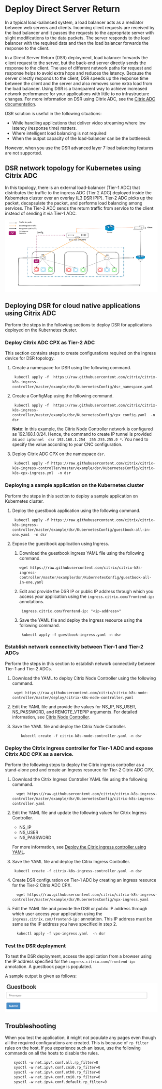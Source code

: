 # Deploy Direct Server Return

In a typical load-balanced system, a load balancer acts as a mediator between
web servers and clients. Incoming client requests are received by the load balancer and it passes the requests to the appropriate server with slight modifications to the data packets. The server responds to the load balancer with the required data and then the load balancer forwards the response to the client.

In a Direct Server Return (DSR) deployment, load balancer forwards the client request to the server, but the back-end server directly sends the response to the client. The use of different network paths for request and response helps to avoid extra hops and reduces the latency. Because the server directly responds to the client, DSR speeds up the response time between the client and the server and also removes some extra load from the load balancer. Using DSR is a transparent way to achieve increased network performance for your applications with little to no infrastructure changes.
For more information on DSR using Citrix ADC, see the [Citrix ADC documentation](https://docs.citrix.com/en-us/citrix-adc/13/load-balancing/load-balancing-dsrmode.html).

DSR solution is useful in the following situations:

- While handling applications that deliver video streaming where low latency (response time) matters.
- Where intelligent load balancing is not required
- When the output capacity of the load-balancer can be the bottleneck

However, when you use the DSR advanced layer 7 load balancing features are not supported.

## DSR network topology for Kubernetes using Citrix ADC

In this topology, there is an external load-balancer (Tier-1 ADC) that distributes the traffic to the ingress ADC (Tier 2 ADC) deployed inside the Kubernetes cluster over an overlay (L3 DSR IPIP). Tier-2 ADC picks up the packet, decapsulate the packet, and performs load balancing among services. The Tier-2 ADC sends the return traffic from service to the client instead of sending it via Tier-1 ADC.

![](../media/DSR_Traffic_FLow.png)

## Deploying DSR for cloud native applications using Citrix ADC

Perform the steps in the following sections to deploy DSR for applications deployed on the Kubernetes cluster.

###  Deploy Citrix ADC CPX as Tier-2 ADC

This section contains steps to create configurations required on the ingress device for DSR topology.

1. Create a namespace for DSR using the following command.
	
	    kubectl apply -f  https://raw.githubusercontent.com/citrix/citrix-k8s-ingress-controller/master/example/dsr/KubernetesConfig/dsr_namespace.yaml

1. Create a ConfigMap using the following command.

	
        kubectl apply -f  https://raw.githubusercontent.com/citrix/citrix-k8s-ingress-controller/master/example/dsr/KubernetesConfig/cpx_config.yaml  -n dsr
     
    **Note:** In this example, the Citrix Node Controller network is configured as 192.168.1.0/24. Hence, the command to create IP tunnel is provided as `add iptunnel  dsr 192.168.1.254  255.255.255.0 *`. You need to specify the value according to your CNC configuration.
   

2. Deploy Citrix ADC CPX on the namespace `dsr`.

	
	    kubectl apply -f https://raw.githubusercontent.com/citrix/citrix-k8s-ingress-controller/master/example/dsr/KubernetesConfig/citrix-k8s-cpx-ingress.yml  -n dsr

###  Deploying a sample application on the Kubernetes cluster

Perform the steps in this section to deploy a sample application on Kubernetes cluster.

1. Deploy the guestbook application using the following command.

        kubectl apply -f https://raw.githubusercontent.com/citrix/citrix-k8s-ingress-controller/master/example/dsr/KubernetesConfig/guestbook-all-in-one.yaml  -n dsr 

1. Expose the guestbook application using Ingress.

	 1. Download the guestbook ingress YAML file using the following command.

	
	        wget https://raw.githubusercontent.com/citrix/citrix-k8s-ingress-controller/master/example/dsr/KubernetesConfig/guestbook-all-in-one.yaml
	

	1. Edit and provide the DSR IP or public IP address through which you access your application using the ```ingress.citrix.com/frontend-ip:``` annotations.

            ingress.citrix.com/frontend-ip: "<ip-address>"
	
    1. Save the YAML file and deploy the Ingress resource using the following command.
   
     	    kubectl apply -f guestbook-ingress.yaml -n dsr


###  Establish network connectivity between Tier-1 and Tier-2 ADCs

Perform the steps in this section to establish network connectivity between Tier-1 and Tier-2 ADCs.

1. Download the YAML to deploy Citrix Node Controller using the following command.
	
	    wget https://raw.githubusercontent.com/citrix/citrix-k8s-node-controller/master/deploy/citrix-k8s-node-controller.yaml
	
2. Edit the YAML file and provide the values for NS_IP, NS_USER, NS_PASSWORD, and REMOTE_VTEPIP arguments. For detailed information, see [Citrix Node Controller](https://github.com/citrix/citrix-k8s-node-controller).

3. Save the YAML file and deploy the Citrix Node Controller.
	
           kubectl create -f citrix-k8s-node-controller.yaml -n dsr

### Deploy the Citrix ingress controller for Tier-1 ADC and expose Citrix ADC CPX as a service. 

Perform the following steps to deploy the Citrix ingress controller as a stand-alone pod and create an Ingress resource for Tier-2 Citrix ADC CPX.

   1. Download the Citrix Ingress Controller YAML file using the following command.
	
            wget https://raw.githubusercontent.com/citrix/citrix-k8s-ingress-controller/master/example/dsr/KubernetesConfig/citrix-k8s-ingress-controller.yaml


   2. Edit the YAML file and update the following values for Citrix Ingress Controller.

        - NS_IP
        - NS_USER
        - NS_PASSWORD
  
        For more information, see [Deploy the Citrix ingress controller using YAML](https://developer-docs.citrix.com/projects/citrix-k8s-ingress-controller/en/latest/deploy/deploy-cic-yaml/#deploy-citrix-ingress-controller-as-a-pod).

   3. Save the YAML file and deploy the Citrix Ingress Controller.

	
           kubectl create -f citrix-k8s-ingress-controller.yaml -n dsr

   4. Create DSR configuration on Tier-1 ADC by creating an ingress resource for the Tier-2 Citrix ADC CPX.
	
	        wget https://raw.githubusercontent.com/citrix/citrix-k8s-ingress-controller/master/example/dsr/KubernetesConfig/vpx-ingress.yaml 
	
   5. Edit the YAML file and provide the DSR or public IP address through which user access your application using the ```ingress.citrix.com/frontend-ip:``` annotation. This IP address must be same as the IP address you have specified in step 2.
	
     	    kubectl apply -f vpx-ingress.yaml  -n dsr
	
### Test the DSR deployment

To test the DSR deployment, access the application from a browser using the IP address specified for the ```ingress.citrix.com/frontend-ip:``` annotation. A guestbook page is populated.

A sample output is given as follows:

![](../media/ApplicationOutput.png)

<a name="misc"></a>


## Troubleshooting

When you test the application, it might not populate any pages even though all the required configurations are created. This is because of ```rp_filter``` rules on the host. If you experience such an issue, use the following commands on all the hosts to disable the rules.

        sysctl -w net.ipv4.conf.all.rp_filter=0
        sysctl -w net.ipv4.conf.cni0.rp_filter=0
        sysctl -w net.ipv4.conf.eth0.rp_filter=0
        sysctl -w net.ipv4.conf.cni0.rp_filter=0
        sysctl -w net.ipv4.conf.default.rp_filter=0
